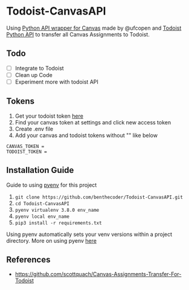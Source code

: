 # Todoist-CanvasAPI
Using [Python API wrapper for Canvas](https://github.com/ucfopen/canvasapi) made by @ufcopen and [Todoist Python API](https://github.com/Doist/todoist-python) to transfer all Canvas Assignments to Todoist.

## Todo
- [ ] Integrate to Todoist
- [ ] Clean up Code
- [ ] Experiment more with todoist API
 
## Tokens
1. Get your todoist token [here](https://todoist.com/prefs/integrations)
2. Find your canvas token at settings and click new access token
1. Create .env file
2. Add your canvas and todoist tokens without "" like below

```
CANVAS_TOKEN = 
TODOIST_TOKEN = 
```

## Installation Guide

Guide to using [pyenv](https://github.com/pyenv/pyenv) for this project

1. `git clone https://github.com/benthecoder/Todoist-CanvasAPI.git` 
2. `cd Todoist-CanvasAPI`
3. `pyenv virtualenv 3.8.0 env_name`
4. `pyenv local env_name`
4. `pip3 install -r requirements.txt`

Using pyenv automatically sets your venv versions within a project directory. 
More on using pyenv [here](https://realpython.com/intro-to-pyenv/#installing-pyenv)

## References 
* https://github.com/scottquach/Canvas-Assignments-Transfer-For-Todoist
